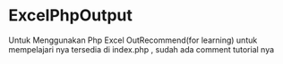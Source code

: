 # ExcelPhpOutput
Untuk Menggunakan Php Excel OutRecommend(for learning)
untuk mempelajari nya tersedia di index.php , sudah ada comment tutorial nya
